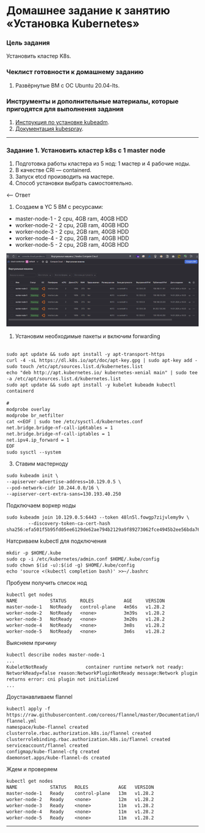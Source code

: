 # Домашнее задание к занятию «Установка Kubernetes»

### Цель задания

Установить кластер K8s.

### Чеклист готовности к домашнему заданию

1. Развёрнутые ВМ с ОС Ubuntu 20.04-lts.


### Инструменты и дополнительные материалы, которые пригодятся для выполнения задания

1. [Инструкция по установке kubeadm](https://kubernetes.io/docs/setup/production-environment/tools/kubeadm/create-cluster-kubeadm/).
2. [Документация kubespray](https://kubespray.io/).

-----

### Задание 1. Установить кластер k8s с 1 master node

1. Подготовка работы кластера из 5 нод: 1 мастер и 4 рабочие ноды.
2. В качестве CRI — containerd.
3. Запуск etcd производить на мастере.
4. Способ установки выбрать самостоятельно.


<-- Ответ

1. Создаем в YC 5 ВМ с ресурсами:
- master-node-1 - 2 cpu, 4GB ram, 40GB HDD
- worker-node-2 - 2 cpu, 2GB ram, 40GB HDD
- worker-node-3 - 2 cpu, 2GB ram, 40GB HDD
- worker-node-4 - 2 cpu, 2GB ram, 40GB HDD
- worker-node-5 - 2 cpu, 2GB ram, 40GB HDD

![Скриншот ВМ](../../img/2024-01-14_16-28-55.png)

1. Установим необходимые пакеты и включим forwarding

```commandline

sudo apt update && sudo apt install -y apt-transport-https
curl -4 -sL https://dl.k8s.io/apt/doc/apt-key.gpg | sudo apt-key add -
sudo touch /etc/apt/sources.list.d/kubernetes.list
echo "deb http://apt.kubernetes.io/ kubernetes-xenial main" | sudo tee -a /etc/apt/sources.list.d/kubernetes.list
sudo apt update && sudo apt install -y kubelet kubeadm kubectl containerd 

#
modprobe overlay
modprobe br_netfilter
cat <<EOF | sudo tee /etc/sysctl.d/kubernetes.conf
net.bridge.bridge-nf-call-ip6tables = 1
net.bridge.bridge-nf-call-iptables = 1
net.ipv4.ip_forward = 1
EOF
sudo sysctl --system

```

3. Ставим мастерноду 

```commandline
sudo kubeadm init \
--apiserver-advertise-address=10.129.0.5 \
--pod-network-cidr 10.244.0.0/16 \
--apiserver-cert-extra-sans=130.193.40.250
```
Подключаем воркер ноды 

```commandline
sudo kubeadm join 10.129.0.5:6443 --token 48ln5l.fowgp7zijvlemy9v \
        --discovery-token-ca-cert-hash sha256:efa501f5b95fd05ee6129de62ae794b2129a9f89273062fce4945b2ee56bda76

```

Натсриваем kubectl для подключения 

```commandline
mkdir -p $HOME/.kube
sudo cp -i /etc/kubernetes/admin.conf $HOME/.kube/config
sudo chown $(id -u):$(id -g) $HOME/.kube/config
echo 'source <(kubectl completion bash)' >>~/.bashrc
```


Пробуем получить список нод

```commandline
kubectl get nodes
NAME            STATUS     ROLES           AGE     VERSION
master-node-1   NotReady   control-plane   4m56s   v1.28.2
worker-node-2   NotReady   <none>          3m39s   v1.28.2
worker-node-3   NotReady   <none>          3m20s   v1.28.2
worker-node-4   NotReady   <none>          3m8s    v1.28.2
worker-node-5   NotReady   <none>          3m6s    v1.28.2
```

Выясняем причину 

```commandline
kubectl describe nodes master-node-1
...
KubeletNotReady              container runtime network not ready: NetworkReady=false reason:NetworkPluginNotReady message:Network plugin returns error: cni plugin not initialized
...
```

Доустанавливаем flannel

```commandline
kubectl apply -f https://raw.githubusercontent.com/coreos/flannel/master/Documentation/kube-flannel.yml
namespace/kube-flannel created
clusterrole.rbac.authorization.k8s.io/flannel created
clusterrolebinding.rbac.authorization.k8s.io/flannel created
serviceaccount/flannel created
configmap/kube-flannel-cfg created
daemonset.apps/kube-flannel-ds created
```

Ждем и проверяем

```commandline
kubectl get nodes
NAME            STATUS   ROLES           AGE   VERSION
master-node-1   Ready    control-plane   13m   v1.28.2
worker-node-2   Ready    <none>          12m   v1.28.2
worker-node-3   Ready    <none>          11m   v1.28.2
worker-node-4   Ready    <none>          11m   v1.28.2
worker-node-5   Ready    <none>          11m   v1.28.2
```
------

